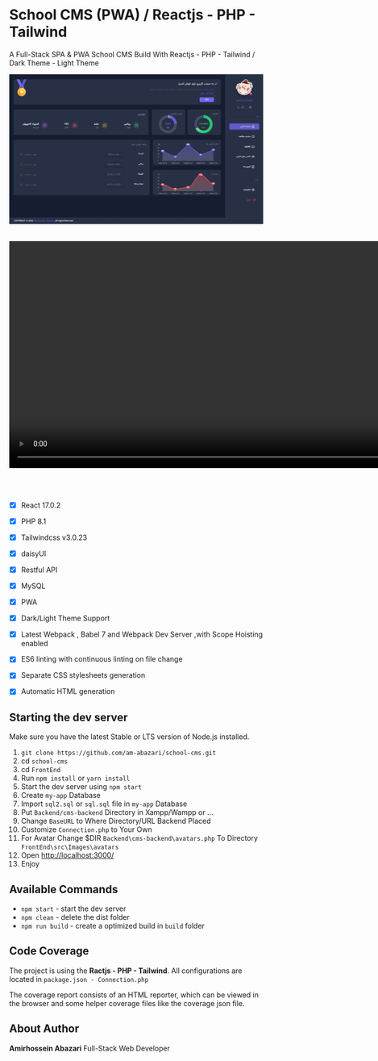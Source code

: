 # School CMS (PWA) / Reactjs - PHP - Tailwind

A Full-Stack SPA & PWA School CMS Build With Reactjs - PHP - Tailwind  / Dark Theme - Light Theme

<img width="800" alt="Img" src="./dark.png"/>
<br />
<br />

<video controls width="900" src="https://user-images.githubusercontent.com/92695669/158592972-de8e82a6-ba3f-4c7e-95f8-4da452b5e144.mp4
" />

<br />
<br />


- [x] React 17.0.2
- [x] PHP 8.1
- [x] Tailwindcss v3.0.23
- [x] daisyUI
- [x] Restful API
- [x] MySQL
- [x] PWA
- [x] Dark/Light Theme Support
- [x] Latest Webpack , Babel 7 and Webpack Dev Server ,with Scope Hoisting enabled
- [x] ES6 linting with continuous linting on file change
- [x] Separate CSS stylesheets generation
- [x] Automatic HTML generation


## Starting the dev server

Make sure you have the latest Stable or LTS version of Node.js installed.

1. `git clone https://github.com/am-abazari/school-cms.git`
2. cd `school-cms`
3. cd `FrontEnd`
4. Run `npm install` or `yarn install`
5. Start the dev server using `npm start`
6. Create `my-app` Database
7. Import `sql2.sql` or `sql.sql` file in `my-app` Database 
8. Put `Backend/cms-backend` Directory in Xampp/Wampp or ...
9. Change `BaseURL` to Where Directory/URL Backend Placed
10. Customize `Connection.php` to Your Own 
11. For Avatar Change $DIR `Backend\cms-backend\avatars.php` To Directory  `FrontEnd\src\Images\avatars`
12. Open [http://localhost:3000/](http://localhost:3000/)
13. Enjoy


## Available Commands

- `npm start` - start the dev server
- `npm clean` - delete the dist folder
- `npm run build` - create a optimized build in `build` folder

## Code Coverage

The project is using the <strong>Ractjs - PHP - Tailwind</strong>. All configurations are located in `package.json - Connection.php`

The coverage report consists of an HTML reporter, which can be viewed in the browser and some helper coverage files like the coverage json file.

## About Author

<strong>Amirhossein Abazari</strong> Full-Stack Web Developer
